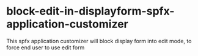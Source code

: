 # block-edit-in-displayform-spfx-application-customizer
This spfx application customizer will block display form into edit mode, to force end user to use edit form
